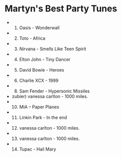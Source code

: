 Martyn's Best Party Tunes
=========================

* 1) Oasis - Wonderwall
* 2) Toto - Africa
* 3) Nirvana - Smells Like Teen Spirit
* 4) Elton John - Tiny Dancer
* 5) David Bowie - Heroes
* 6) Charlie XCX - 1999
* 8) Sam Fender - Hypersonic Missiles
* zubier) vanessa carlton - 1000 miles.
* 10) MIA – Paper Planes
* 11) Linkin Park - In the end
* 12) vanessa carlton - 1000 miles.
* 13) vanessa carlton - 1000 miles.
* 14) Tupac - Hail Mary
